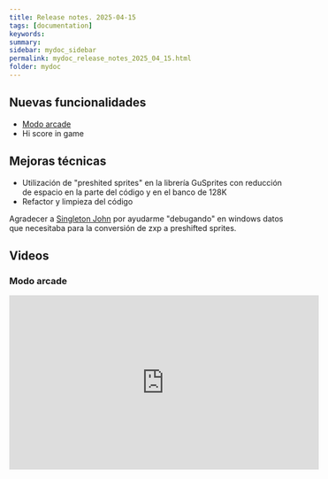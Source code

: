 ```yaml
---
title: Release notes. 2025-04-15
tags: [documentation]
keywords:
summary: 
sidebar: mydoc_sidebar
permalink: mydoc_release_notes_2025_04_15.html
folder: mydoc
---
```


## Nuevas funcionalidades
* [Modo arcade](https://gm.retrojuegos.org/mydoc_tiled_arcade_mode.html)
* Hi score in game

## Mejoras técnicas
* Utilización de "preshited sprites" en la librería GuSprites con reducción de espacio en la parte del código y en el banco de 128K
* Refactor y limpieza del código



Agradecer a [Singleton John](https://singletonjohn.itch.io/) por ayudarme "debugando" en windows datos que necesitaba para la conversión de zxp a preshifted sprites.

## Videos

### Modo arcade
<iframe width="560" height="315" src="https://www.youtube.com/embed/rYt84n_4cLQ?si=8WghiVBhmNC4WoWf" title="YouTube video player" frameborder="0" allow="accelerometer; autoplay; clipboard-write; encrypted-media; gyroscope; picture-in-picture; web-share" referrerpolicy="strict-origin-when-cross-origin" allowfullscreen></iframe>
